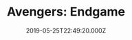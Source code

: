 ---
title: "Avengers: Endgame"
year: 2019
date: 2019-05-25T22:49:20.000Z
permalink: /almanac/movies/2019-05-25-avengers-endgame/index.html
rating: 3
tmdbid: 299534
cinema: true
---